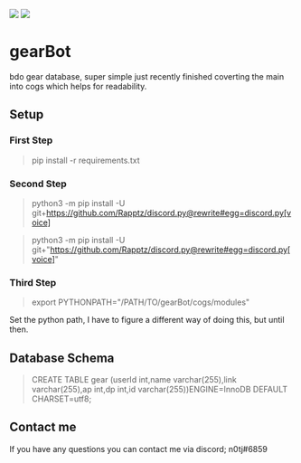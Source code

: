 <p>
<a href="https://github.com/n0tj/gearBot/pulse" alt="Activity">
        <img src="https://img.shields.io/github/commit-activity/n0tj/gearBot.svg" /></a>

<img src= https://img.shields.io/github/last-commit/n0tj/gearBot.svg />
</p>

# gearBot
bdo gear database, super simple just recently finished coverting the main into cogs which helps for readability.


## Setup
### First Step
> pip install -r requirements.txt

### Second Step
> python3 -m pip install -U git+https://github.com/Rapptz/discord.py@rewrite#egg=discord.py[voice]


> python3 -m pip install -U git+"https://github.com/Rapptz/discord.py@rewrite#egg=discord.py[voice]"

### Third Step
> export PYTHONPATH="/PATH/TO/gearBot/cogs/modules"

Set the python path, I have to figure a different way of doing this, but until then.



## Database Schema
> CREATE TABLE gear (userId int,name varchar(255),link varchar(255),ap int,dp int,id varchar(255))ENGINE=InnoDB DEFAULT CHARSET=utf8;


## Contact me
If you have any questions you can contact me via discord; n0tj#6859 

